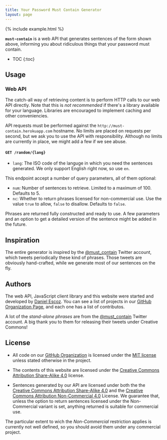 ```yaml
---
title: Your Password Must Contain Generator
layout: page
---
```


{% include example.html %}

**`must-contain`** is a web API that generates sentences of the form shown above, informing you
about ridiculous things that your password must contain.

  + TOC
  {:toc}


Usage
-----


### Web API

The catch-all way of retrieving content is to perform HTTP calls to our web API directly.
Note that this is *not recommended* if there's a library available for your language.
Libraries are encouraged to implement caching and other conveniencies.

API requests must be performed against the `http://must-contain.herokuapp.com` hostname.  No limits
are placed on requests per second, but we ask you to use the API with responsibility.  Although no
limits are currently in place, we might add a few if we see abuse.

#### `GET /random/{lang}`

  + `lang`: The ISO code of the languge in which you need the sentences generated.
    We only support English right now, so use `en`.

This endpoint accept a number of query parameters, all of them optional:

  + `num`: Number of sentences to retrieve.  Limited to a maximum of 100.  Defaults to 5.
  + `nc`: Whether to return phrases licensed for non-commercial use.  Use the value `true` to allow,
    `false` to disallow.  Defaults to `false`.

Phrases are returned fully constructed and ready to use.  A few parameters and an option to get a
detailed version of the sentence might be added in the future.


Inspiration
-----------

The entire generator is inspired by the [@must_contain][] Twitter account, which tweets
periodically these kind of phrases.  Those tweets are obviously hand-crafted, while we generate
most of our sentences on the fly.

  [@must_contain]:  https://twitter.com/must_contain  "Your PW Must Contain Twitter Account"


Authors
-------

The web API, JavaScript client library and this website were started and developed by
[Daniel Escoz][].  You can see a list of projects in our
[GitHub Organization Page][must-contain github], and each one has a list of contributos.

  [daniel escoz]: https://github.com/Darkhogg "Daniel Escoz GitHub Page"
  [must-contain github]: https://github.com/must-contain "must-contain GitHub Page"

A lot of the *stand-alone phrases* are from the [@must_contain][] Twitter account.
A big thank you to them for releasing their tweets under Creative Commons!


License
-------

  + All code on our [GitHub Organization][must-contain github] is licensed under the [MIT license][]
    unless stated otherwise in the project.

  + The contents of this website are licensed under the
    [Creative Commons Attribution Share-Alike 4.0][cc-by-sa] license.

  + Sentences generated by our API are licensed under both the the
    [Creative Commons Attribution Share-Alike 4.0][cc-by-sa] and the
    [Creative Commons Attribution Non-Commercial 4.0][cc-by-nc] License.
    We guarantee that, unless the option to return sentences licensed under the Non-Commercial
    variant is set, anything returned is suitable for commercial use.

The particular extent to wich the *Non-Commercial* restriction applies is currently not well
defined, so you should avoid them under any commercial project.

  [mit license]: http://opensource.org/licenses/MIT "MIT License"
  [cc-by-sa]: http://creativecommons.org/licenses/by-sa/4.0/ "Creative Commons Attribution Share-Alike 4.0"
  [cc-by-nc]: http://creativecommons.org/licenses/by-nc/4.0/ "Creative Commons Attribution Non-Commercial 4.0"